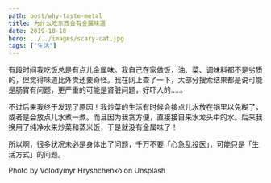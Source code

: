 ```yaml
---
path: post/why-taste-metal
title: 为什么吃东西会有金属味道
date: 2019-10-18
hero: ../../images/scary-cat.jpg
tags: ["生活"]
---
```


有段时间我吃饭总是有点儿金属味。我自己在家做饭，油、菜、调味料都不是劣质的，但觉得味道比外卖还要奇怪。我在网上查了一下，大部分搜索结果都是说可能是肠胃有问题，更严重的可能是肾脏问题，好吓人的……

不过后来我终于发现了原因！我炒菜的生活有时候会接点儿水放在锅里以免糊了，或者是会放点儿水煮一煮。而且因为我贪方便，直接接自来水龙头中的水。后来我换用了纯净水来炒菜和蒸米饭，于是就没有金属味了！

所以啊，很多状况未必是身体出了问题，千万不要「心急乱投医」，可能只是「生活方式」的问题。

<span class="uk-text-muted">Photo by Volodymyr Hryshchenko on Unsplash</span>
